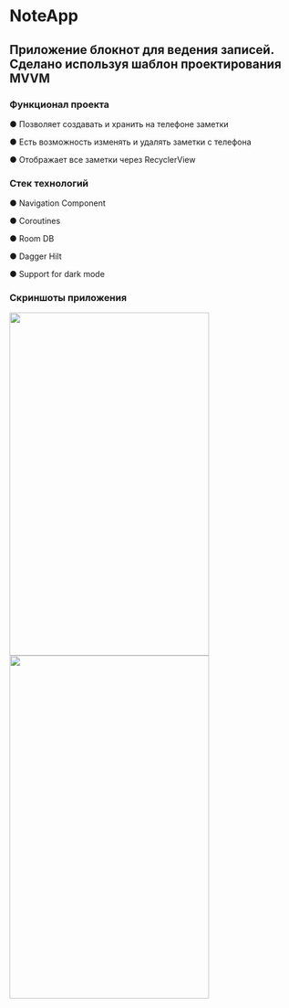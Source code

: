 # NoteApp
## Приложение блокнот для ведения записей. Сделано используя шаблон проектирования MVVM
### Функционал проекта
● Позволяет создавать и хранить на телефоне заметки

● Есть возможность изменять и удалять заметки с телефона

● Отображает все заметки через RecyclerView

### Стек технологий

● Navigation Component

● Coroutines

● Room DB

● Dagger Hilt

● Support for dark mode

### Скриншоты приложения

<img src="https://user-images.githubusercontent.com/60889423/120810307-948a9680-c553-11eb-9b93-b3fb5c5aacc7.jpg" width="350" height="600">
<img src="https://user-images.githubusercontent.com/60889423/163384245-87b0c732-4ab4-41d5-a153-1b179e0b12f9.png" width="350" height="600">
